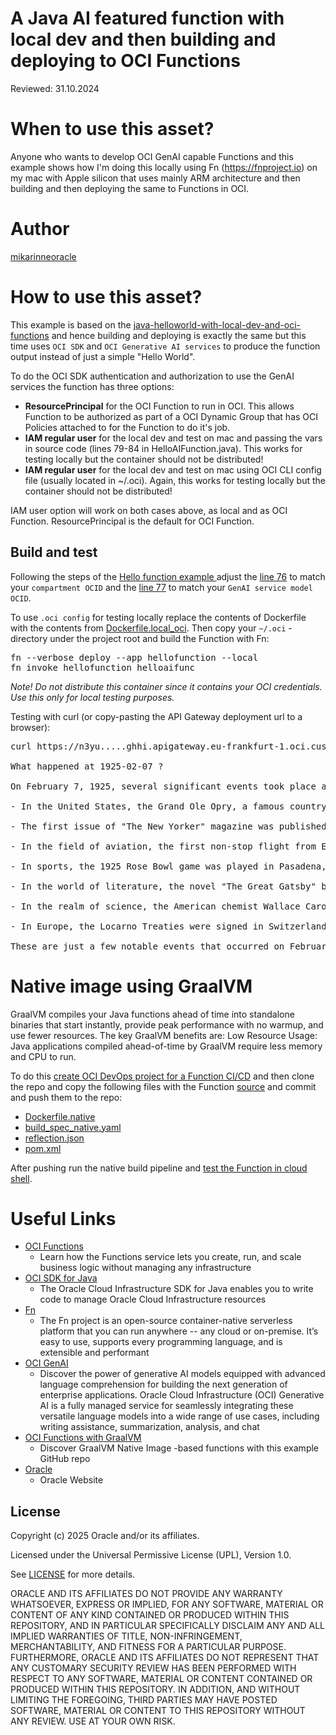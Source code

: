 <!--
Copyright (c) 2025 Oracle and/or its affiliates.

The Universal Permissive License (UPL), Version 1.0

Subject to the condition set forth below, permission is hereby granted to any
person obtaining a copy of this software, associated documentation and/or data
(collectively the "Software"), free of charge and under any and all copyright
rights in the Software, and any and all patent rights owned or freely
licensable by each licensor hereunder covering either (i) the unmodified
Software as contributed to or provided by such licensor, or (ii) the Larger
Works (as defined below), to deal in both

(a) the Software, and
(b) any piece of software and/or hardware listed in the lrgrwrks.txt file if
one is included with the Software (each a "Larger Work" to which the Software
is contributed by such licensors),

without restriction, including without limitation the rights to copy, create
derivative works of, display, perform, and distribute the Software and make,
use, sell, offer for sale, import, export, have made, and have sold the
Software and the Larger Work(s), and to sublicense the foregoing rights on
either these or other terms.

This license is subject to the following condition:
The above copyright notice and either this complete permission notice or at
a minimum a reference to the UPL must be included in all copies or
substantial portions of the Software.

THE SOFTWARE IS PROVIDED "AS IS", WITHOUT WARRANTY OF ANY KIND, EXPRESS OR
IMPLIED, INCLUDING BUT NOT LIMITED TO THE WARRANTIES OF MERCHANTABILITY,
FITNESS FOR A PARTICULAR PURPOSE AND NONINFRINGEMENT. IN NO EVENT SHALL THE
AUTHORS OR COPYRIGHT HOLDERS BE LIABLE FOR ANY CLAIM, DAMAGES OR OTHER
LIABILITY, WHETHER IN AN ACTION OF CONTRACT, TORT OR OTHERWISE, ARISING FROM,
OUT OF OR IN CONNECTION WITH THE SOFTWARE OR THE USE OR OTHER DEALINGS IN THE
SOFTWARE.
-->

# A Java AI featured function with local dev and then building and deploying to OCI Functions

Reviewed: 31.10.2024
 
# When to use this asset?
 
Anyone who wants to develop OCI GenAI capable Functions and this example shows how I'm doing this locally using Fn (<a href="https://fnproject.io">https://fnproject.io</a>) on my mac with Apple silicon that uses mainly ARM architecture and then building and then deploying the same to Functions in OCI.

# Author
<a href="https://github.com/mikarinneoracle">mikarinneoracle</a>

# How to use this asset?

This example is based on the <a href="../java-helloworld-with-local-dev-and-oci-functions">java-helloworld-with-local-dev-and-oci-functions</a> and hence building and deploying is exactly the same but this time uses <code>OCI SDK</code> and <code>OCI Generative AI services</code> to produce the function output instead of just a simple "Hello World".

<p>

To do the OCI SDK authentication and authorization to use the GenAI services the function has three options:
<ul>
<li><b>ResourcePrincipal</b> for the OCI Function to run in OCI. This allows Function to be authorized as part of
a OCI Dynamic Group that has OCI Policies attached to for the Function to do it's job.</li>
<li><b>IAM regular user</b> for the local dev and test on mac and passing the vars in source code (lines 79-84 in HelloAIFunction.java). This works for testing locally but the container should not be distributed!</li>
<li><b>IAM regular user</b> for the local dev and test on mac using OCI CLI config file (usually located in ~/.oci). Again, this works for testing locally but the container should not be distributed!</li>
</ul>

<p>
IAM user option will work on both cases above, as local and as OCI Function. ResourcePrincipal is the default for OCI Function.
<p>

## Build and test

Following the steps of the <a href="../java-helloworld-with-local-dev-and-oci-functions">Hello function example </a> adjust the  <a href="https://github.com/oracle-devrel/technology-engineering/blob/main/app-dev/devops-and-containers/functions/java-helloworld-AI-with-local-dev-and-oci-functions/files/src/main/java/com/example/HelloAIFunction.java#76">line 76</a> to match your <code>compartment OCID</code> and the <a href="https://github.com/oracle-devrel/technology-engineering/blob/main/app-dev/devops-and-containers/functions/java-helloworld-AI-with-local-dev-and-oci-functions/files/src/main/java/com/example/HelloAIFunction.java#77">line 77</a> to match your <code>GenAI service model OCID</code>. 

<p>

To use <code>.oci config</code> for testing locally replace the contents of Dockerfile with the contents from <a href="Dockerfile.local_oci">Dockerfile.local_oci</a>. Then copy your <code>~/.oci</code> -directory under the project root and build the Function with Fn:

<pre>
fn --verbose deploy --app hellofunction --local
fn invoke hellofunction helloaifunc
</pre>

<i>Note! Do not distribute this container since it contains your OCI credentials. Use this only for local testing purposes.</i>

<p>

Testing with curl (or copy-pasting the API Gateway deployment url to a browser):

<p>

<pre>
curl https://n3yu.....ghhi.apigateway.eu-frankfurt-1.oci.customer-oci.com/

What happened at 1925-02-07 ?

On February 7, 1925, several significant events took place around the world:

- In the United States, the Grand Ole Opry, a famous country music stage and radio show, made its debut on WSM radio in Nashville, Tennessee. It was initially called the "WSM Barn Dance" and has since become one of the longest-running radio programs in history.

- The first issue of "The New Yorker" magazine was published in New York City. Founded by Harold Ross, the magazine quickly gained a reputation for its sophisticated and witty writing, featuring contributions from renowned writers and artists.

- In the field of aviation, the first non-stop flight from England to India was completed by Squadron Leader John Henry "Jack" Moore-Brabazon, 1st Baron Brabazon of Tara. He flew a modified Airco DH.9A biplane, covering a distance of approximately 4,130 miles (6,646 kilometers) in about 50 hours and 37 minutes.

- In sports, the 1925 Rose Bowl game was played in Pasadena, California. The game, which is an annual college football bowl game, saw the Dartmouth Indians defeat the California Golden Bears by a score of 14-0.

- In the world of literature, the novel "The Great Gatsby" by F. Scott Fitzgerald was published in the United States. The book, set in the 1920s, explores themes of social class, wealth, and the American Dream, and has since become a classic of American literature.

- In the realm of science, the American chemist Wallace Carothers filed a patent for the synthetic polymer nylon. Nylon, known for its strength and versatility, would go on to revolutionize the textile industry and find applications in various products.

- In Europe, the Locarno Treaties were signed in Switzerland. These treaties aimed to promote peace and security in Europe after World War I. They included mutual guarantees of borders and commitments to resolve disputes peacefully.

These are just a few notable events that occurred on February 7, 1925. The day witnessed advancements in entertainment, aviation, sports, literature, science, and international diplomacy.
</pre>

# Native image using GraalVM

GraalVM compiles your Java functions ahead of time into standalone binaries that start instantly, provide peak performance with no warmup, and use fewer resources. The key GraalVM benefits are: Low Resource Usage: Java applications compiled ahead-of-time by GraalVM require less memory and CPU to run.

<p>

To do this <a href="https://github.com/oracle-devrel/technology-engineering/tree/main/app-dev/devops-and-containers/devops/oci-devops-terraform-function-java-graalvm">create OCI DevOps project for a Function CI/CD</a> and then clone the repo and copy the following files with the Function <a href="./files/src/">source</a> and commit and push them to the repo:
<p>
<ul>
    <li><a href="./files/Dockerfile.native">Dockerfile.native</a></li>
    <li><a href="./files/build_spec_native.yaml">build_spec_native.yaml</a></li>
    <li><a href="./files/reflection.json">reflection.json</a></li>
    <li><a href="./files/pom.xml">pom.xml</a></li>
</ul>

<p>
After pushing run the native build pipeline and <a href="https://github.com/oracle-devrel/technology-engineering/blob/main/app-dev/devops-and-containers/devops/oci-devops-terraform-function-java-graalvm/README.md#testing">test the Function in cloud shell</a>.
<p>


# Useful Links
 
- [OCI Functions](https://docs.oracle.com/en-us/iaas/Content/Functions/Concepts/functionsoverview.htm)
    - Learn how the Functions service lets you create, run, and scale business logic without managing any infrastructure
- [OCI SDK for Java](https://docs.oracle.com/en-us/iaas/Content/API/SDKDocs/javasdk.htm)
    - The Oracle Cloud Infrastructure SDK for Java enables you to write code to manage Oracle Cloud Infrastructure resources
- [Fn](https://fnproject.io/)
    - The Fn project is an open-source container-native serverless platform that you can run anywhere -- any cloud or on-premise. It’s easy to use, supports every programming language, and is extensible and performant
- [OCI GenAI](https://www.oracle.com/artificial-intelligence/generative-ai/generative-ai-service/)
    - Discover the power of generative AI models equipped with advanced language comprehension for building the next generation of enterprise applications. Oracle Cloud Infrastructure (OCI) Generative AI is a fully managed service for seamlessly integrating these versatile language models into a wide range of use cases, including writing assistance, summarization, analysis, and chat
- [OCI Functions with GraalVM](https://github.com/shaunsmith/graalvm-fn-init-images)
    - Discover GraalVM Native Image -based functions with this example GitHub repo
- [Oracle](https://www.oracle.com/)
    - Oracle Website

## License

Copyright (c) 2025 Oracle and/or its affiliates.

Licensed under the Universal Permissive License (UPL), Version 1.0.

See [LICENSE](LICENSE) for more details.

ORACLE AND ITS AFFILIATES DO NOT PROVIDE ANY WARRANTY WHATSOEVER, EXPRESS OR IMPLIED, FOR ANY SOFTWARE, MATERIAL OR CONTENT OF ANY KIND CONTAINED OR PRODUCED WITHIN THIS REPOSITORY, AND IN PARTICULAR SPECIFICALLY DISCLAIM ANY AND ALL IMPLIED WARRANTIES OF TITLE, NON-INFRINGEMENT, MERCHANTABILITY, AND FITNESS FOR A PARTICULAR PURPOSE.  FURTHERMORE, ORACLE AND ITS AFFILIATES DO NOT REPRESENT THAT ANY CUSTOMARY SECURITY REVIEW HAS BEEN PERFORMED WITH RESPECT TO ANY SOFTWARE, MATERIAL OR CONTENT CONTAINED OR PRODUCED WITHIN THIS REPOSITORY. IN ADDITION, AND WITHOUT LIMITING THE FOREGOING, THIRD PARTIES MAY HAVE POSTED SOFTWARE, MATERIAL OR CONTENT TO THIS REPOSITORY WITHOUT ANY REVIEW. USE AT YOUR OWN RISK. 